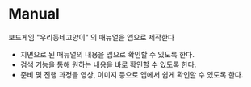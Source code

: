 # Manual
보드게임 "우리동네고양이" 의 매뉴얼을 앱으로 제작한다

- 지면으로 된 매뉴얼의 내용을 앱으로 확인할 수 있도록 한다.
- 검색 기능을 통해 원하는 내용을 바로 확인할 수 있도록 한다.
- 준비 및 진행 과정을 영상, 이미지 등으로 앱에서 쉽게 확인할 수 있도록 한다.
